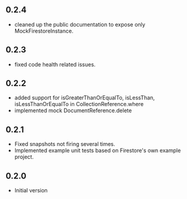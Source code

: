 ## 0.2.4

- cleaned up the public documentation to expose only MockFirestoreInstance.

## 0.2.3

- fixed code health related issues.

## 0.2.2

- added support for isGreaterThanOrEqualTo, isLessThan, isLessThanOrEqualTo in CollectionReference.where
- implemented mock DocumentReference.delete

## 0.2.1

- Fixed snapshots not firing several times.
- Implemented example unit tests based on Firestore's own example project.

## 0.2.0

- Initial version
